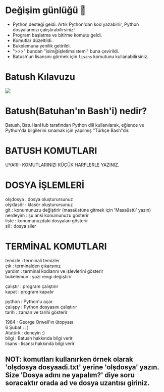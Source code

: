 # Değişim günlüğü :rocket:
- Python desteği geldi. Artık Python'dan kod yazabirlir, Python dosyalarınızı çalıştırabilirsiniz!
- Program başlatma ve bitirme komutu geldi.
- Komutlar düzeltildi.
- Bukelemuna yenilik getirildi.
- ">>>" bundan "isim@işletimsistemi" buna çevirildi.
- Batush'un lisansını görmek için `lisans` komutunu kullanabilirsiniz.

# Batush Kılavuzu
![](https://miro.medium.com/max/1400/1*xjraSVbFOl1b5346bPGoIw.png)
# Batush(Batuhan'ın Bash'i) nedir?
Batush, BatuHanHub tarafından Python dili kullanılarak, eğlence ve Python'da bilgilerini sınamak için yapılmış "Türkçe Bash"dir. 

# BATUSH KOMUTLARI

UYARI!: KOMUTLARINIZI KÜÇÜK HARFLERLE YAZINIZ.

# DOSYA İŞLEMLERİ
olşdosya : dosya oluşturursunuz </br>
olşklasör : klasör oluşturursunuz </br>
git : konumunuzu değiştirir (masaüstüne gitmek için 'Masaüstü' yazın) </br>
nerdeyim : şu anki konumunuzu gösterir </br>
liste : konumunuzdaki dosyaları gösterir </br>
sil : dosya siler</br>

# TERMİNAL KOMUTLARI
temizle : terminali temizler</br>
çık : terminalden çıkarsınız</br>
yardım : terminal kodlarını ve işlevlerini gösterir</br>
bukelemun : yazı rengi değiştirir</br>

çalıştır : program çalıştırır</br>
kapat : program kapatır</br>

python : Python'u açar</br>
çalışpy : Python dosyasını çalıştırır</br>
tarih : zaman ve tarihi gösterir</br>

1984 : George Orwell'ın ütopyası</br>
6 Şubat : :(</br>
Atatürk : deneyin :)</br>
bilgi : Batush hakkında bilgi verir</br>
lisans : lisansı hakkında bilgi verir</br>

## NOT: komutları kullanırken örnek olarak 'olşdosya dosyaadi.txt' yerine 'olşdosya' yazın. Size 'Dosya adını ne yapalım?' diye soru soracaktır orada ad ve dosya uzantısı giriniz.
